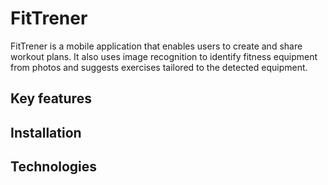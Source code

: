 # FitTrener
FitTrener is a mobile application that enables users to create and share workout plans. It also uses image recognition to identify fitness equipment from photos and suggests exercises tailored to the detected equipment.
## Key features

## Installation

## Technologies
